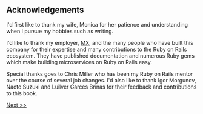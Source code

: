 ## Acknowledgements

I'd first like to thank my wife, Monica for her patience and understanding when I pursue my hobbies such as writing.

I'd like to thank my employer, [MX](https://mx.com), and the many people who have built this company for their expertise and many contributions to the Ruby on Rails ecosystem. They have published documentation and numerous Ruby gems which make building microservices on Ruby on Rails easy.

Special thanks goes to Chris Miller who has been my Ruby on Rails mentor over the course of several job changes. I'd also like to thank Igor Morgunov, Naoto Suzuki and Luilver Garces Brinas for their feedback and contributions to this book.

[Next >>](007-copyright.md)
